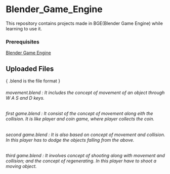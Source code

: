 # Blender_Game_Engine
This repository contains projects made in BGE(Blender Game Engine) while learning to use it.

### Prerequisites
[Blender Game Engine](https://www.blender.org/download/)


## Uploaded Files
 { .blend is the file format  } 

###### movement.blend : It includes the concept of movement of an object through W A S and D keys.
###### first game.blend : It consist of the concept of movement along eith the collision. It is like player and coin game, where player collects the coin.
###### second game.blend : It is also based on concept of movement and collision. In this player has to dodge the objects falling from the above.
###### third game.blend : It involves concept of shooting along with movement and collision; and the concept of regenerating. In this player have to shoot a moving object.
